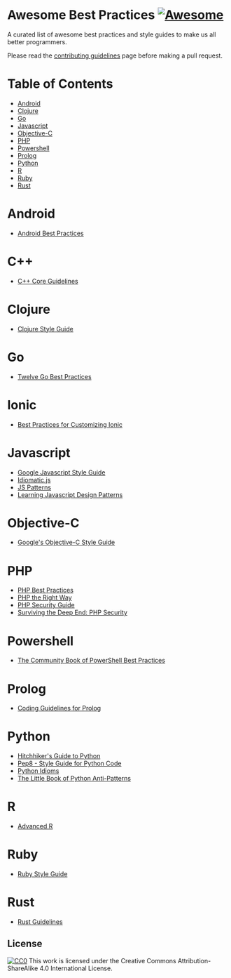 # Awesome Best Practices [![Awesome](https://cdn.rawgit.com/sindresorhus/awesome/d7305f38d29fed78fa85652e3a63e154dd8e8829/media/badge.svg)](https://github.com/sindresorhus/awesome)
A curated list of awesome best practices and style guides to make us all better programmers.

Please read the [contributing guidelines](https://github.com/jcoady9/awesome-best-practices/blob/master/contributions.md) page before making a pull request.

# Table of Contents
- [Android](#android)
- [Clojure](#clojure)
- [Go](#go)
- [Javascript](#javascript)
- [Objective-C](#objective-c)
- [PHP](#php)
- [Powershell](#powershell)
- [Prolog](#prolog)
- [Python](#python)
- [R](#r)
- [Ruby](#ruby)
- [Rust](#rust)

# Android
* [Android Best Practices](https://github.com/futurice/android-best-practices)

# C++
* [C++ Core Guidelines](http://isocpp.github.io/CppCoreGuidelines/CppCoreGuidelines)

# Clojure
* [Clojure Style Guide](https://github.com/bbatsov/clojure-style-guide)

# Go
* [Twelve Go Best Practices](https://talks.golang.org/2013/bestpractices.slide#1)

# Ionic
* [Best Practices for Customizing Ionic](https://www.sitepoint.com/5-ionic-app-development-tips-tricks/)

# Javascript
* [Google Javascript Style Guide](https://google.github.io/styleguide/javascriptguide.xml)
* [Idiomatic.js](https://github.com/rwaldron/idiomatic.js)
* [JS Patterns](http://shichuan.github.io/javascript-patterns/)
* [Learning Javascript Design Patterns](https://addyosmani.com/resources/essentialjsdesignpatterns/book/)

# Objective-C
* [Google's Objective-C Style Guide](https://google.github.io/styleguide/objcguide.xml)

# PHP
* [PHP Best Practices](https://phpbestpractices.org/)
* [PHP the Right Way](http://www.phptherightway.com/)
* [PHP Security Guide](http://phpsec.org/projects/guide/)
* [Surviving the Deep End: PHP Security](https://phpsecurity.readthedocs.io/en/latest/)  

# Powershell
* [The Community Book of PowerShell Best Practices](https://www.penflip.com/powershellorg/the-community-book-of-powershell-practices)

# Prolog
* [Coding Guidelines for Prolog](http://arxiv.org/pdf/0911.2899v3.pdf)

# Python
* [Hitchhiker's Guide to Python](http://docs.python-guide.org/en/latest/)
* [Pep8 - Style Guide for Python Code](https://www.python.org/dev/peps/pep-0008/)
* [Python Idioms](http://safehammad.com/downloads/python-idioms-2014-01-16.pdf)
* [The Little Book of Python Anti-Patterns](http://docs.quantifiedcode.com/python-anti-patterns/)

# R
* [Advanced R](http://adv-r.had.co.nz/)

# Ruby
* [Ruby Style Guide](https://github.com/bbatsov/ruby-style-guide)

# Rust
* [Rust Guidelines](http://aturon.github.io/)


License
---
[![CC0](https://i.creativecommons.org/l/by-sa/4.0/88x31.png)](http://creativecommons.org/licenses/by-sa/4.0/)
This work is licensed under the Creative Commons Attribution-ShareAlike 4.0 International License.
